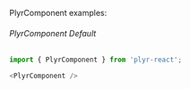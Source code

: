 PlyrComponent examples:

###### PlyrComponent Default
```js
import { PlyrComponent } from 'plyr-react';

<PlyrComponent />
```
